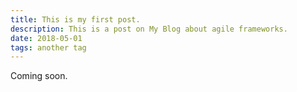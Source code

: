 ```yaml
---
title: This is my first post.
description: This is a post on My Blog about agile frameworks.
date: 2018-05-01
tags: another tag
---
```

Coming soon.

